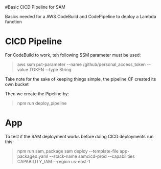 #Basic CICD Pipeline for SAM

Basics needed for a AWS CodeBuild and CodePipeline to deploy a Lambda function

# CICD Pipeline

For CodeBuild to work, teh following SSM parameter must be used:
> aws ssm put-parameter --name /github/personal_access_token --value TOKEN --type String

Take note for the sake of keeping things simple, the pipeline CF created its own bucket

Then we create the Pipeline by:
> npm run deploy_pipeline
                 
# App

To test if the SAM deployment works before doing CICD deployments run this:
> npm run sam_package
> sam deploy --template-file app-packaged.yaml --stack-name samcicd-prod --capabilities CAPABILITY_IAM --region us-east-1


  